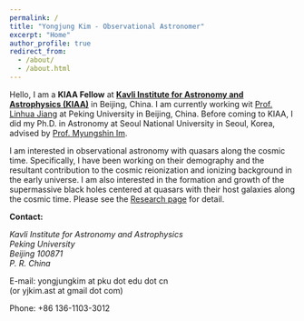 ```yaml
---
permalink: /
title: "Yongjung Kim - Observational Astronomer"
excerpt: "Home"
author_profile: true
redirect_from: 
  - /about/
  - /about.html
---
```


Hello, I am a **KIAA Fellow** at [**Kavli Institute for Astronomy and Astrophysics (KIAA)**](http://kiaa.pku.edu.cn/) in Beijing, China. I am currently working wit [Prof. Linhua Jiang](http://kavli.pku.edu.cn/~jiang/) at Peking University in Beijing, China. Before coming to KIAA, I did my Ph.D. in Astronomy at Seoul National University in Seoul, Korea, advised by [Prof. Myungshin Im](http://astro.snu.ac.kr/~mim/).

I am interested in observational astronomy with quasars along the cosmic time. Specifically, I have been working on their demography and the resultant contribution to the cosmic reionization and ionizing background in the early universe. I am also interested in the formation and growth of the supermassive black holes centered at quasars with their host galaxies along the cosmic time. Please see the [Research page](https://yongjungkim.github.io/research) for detail.

**Contact:**

<address>
  Kavli Institute for Astronomy and Astrophysics<br /> Peking University <br /> Beijing 100871 <br /> P. R. China
</address>


E-mail: yongjungkim at pku dot edu dot cn <br /> (or yjkim.ast at gmail dot com)

Phone: +86 136-1103-3012


